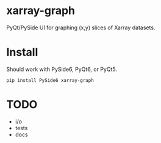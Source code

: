 # xarray-graph
PyQt/PySide UI for graphing (x,y) slices of Xarray datasets.

# Install
Should work with PySide6, PyQt6, or PyQt5.
```shell
pip install PySide6 xarray-graph
```

# TODO
- i/o
- tests
- docs
